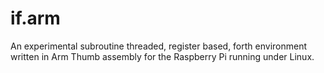 if.arm
======

An experimental subroutine threaded, register based, forth environment written in Arm Thumb assembly for the Raspberry Pi running under Linux.
